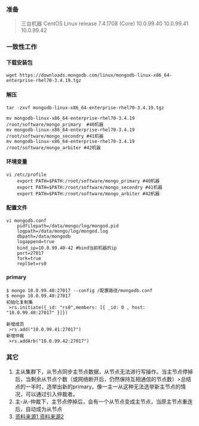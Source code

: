 ### 准备
>三台机器 CentOS Linux release 7.4.1708 (Core)
>10.0.99.40
>10.0.99.41
>10.0.99.42

### 一致性工作
#### 下载安装包
```
wget https://downloads.mongodb.com/linux/mongodb-linux-x86_64-enterprise-rhel70-3.4.19.tgz
```
#### 解压
```
tar -zxvf mongodb-linux-x86_64-enterprise-rhel70-3.4.19.tgz

mv mongodb-linux-x86_64-enterprise-rhel70-3.4.19 /root/software/mongo_primary  #40机器
mv mongodb-linux-x86_64-enterprise-rhel70-3.4.19 /root/software/mongo_secondry #41机器
mv mongodb-linux-x86_64-enterprise-rhel70-3.4.19 /root/software/mongo_arbiter #42机器
```

#### 环境变量
```
vi /etc/profile
    export PATH=$PATH:/root/software/mongo_primary #40机器
    export PATH=$PATH:/root/software/mongo_secondry #41机器
    export PATH=$PATH:/root/software/mongo_arbiter #42机器
```

#### 配置文件
```
vi mongodb.conf
    pidfilepath=/data/mongo/log/mongod.pid
    logpath=/data/mongo/log/mongod.log
    dbpath=/data/mongodb
    logappend=true
    bind_ip=10.0.99.40-42 #bind当前机器的ip
    port=27017
    fork=true
    replSet=rs0
```

#### primary
```
$ mongo 10.0.99.40:27017 --config /配置路径/mongodb.conf
$ mongo 10.0.99.40:27017
初始化复制集
 >rs.initiate({_id: "rs0",members: [{ _id: 0 , host: "10.0.99.40:27017" }]})

新增成员
 >rs.add("10.0.99.41:27017")
新增仲裁
 >rs.addArb("10.0.99.42:27017")
```

### 其它
1. 主从集群下，从节点同步主节点数据，从节点无法进行写操作。当主节点停掉后，当剩余从节点个数（或网络断开后，仍然保持互相通信的节点数）>总结点的一半时，选举出新的primary。像一主一从这种无法选举新主节点的情况，可以通过引入仲裁者。
2. 主-从-仲裁下，主节点停掉后，会有一个从节点变成主节点，当原主节点重连后，自动成为从节点
3. [资料来源1](https://www.cnblogs.com/kevingrace/p/7881496.html),[资料来源2](http://forum.foxera.com/mongodb/topic/561/mongodb%E6%95%85%E9%9A%9C%E5%88%87%E6%8D%A2%E6%9C%BA%E5%88%B6%E6%98%AF%E6%80%8E%E6%A0%B7%E7%9A%84/3)